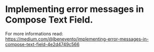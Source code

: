 # Implementing error messages in Compose Text Field.
For more informations read: https://medium.com/@lbenevento/implementing-error-messages-in-compose-text-field-4e2d4749c566
